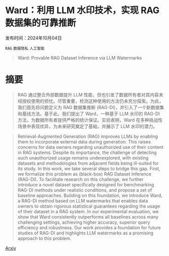 # Ward：利用 LLM 水印技术，实现 RAG 数据集的可靠推断

发布时间：2024年10月04日

`RAG` `数据隐私` `人工智能`

> Ward: Provable RAG Dataset Inference via LLM Watermarks

# 摘要

> RAG 通过整合外部数据提升 LLM 性能，但也引发了数据所有者对其内容未经授权使用的担忧。尽管重要，检测这种使用的方法仍未充分探索。为此，我们首先将问题定义为 RAG 数据集推断 (RAG-DI)，并引入了一个新数据集和基线方法。基于此，我们提出了 Ward，一种基于 LLM 水印的 RAG-DI 方法，为数据所有者提供严格的统计保证。实验表明，Ward 在多种挑战性场景中表现优异，为未来研究奠定了基础，并展示了 LLM 水印的潜力。

> Retrieval-Augmented Generation (RAG) improves LLMs by enabling them to incorporate external data during generation. This raises concerns for data owners regarding unauthorized use of their content in RAG systems. Despite its importance, the challenge of detecting such unauthorized usage remains underexplored, with existing datasets and methodologies from adjacent fields being ill-suited for its study. In this work, we take several steps to bridge this gap. First, we formalize this problem as (black-box) RAG Dataset Inference (RAG-DI). To facilitate research on this challenge, we further introduce a novel dataset specifically designed for benchmarking RAG-DI methods under realistic conditions, and propose a set of baseline approaches. Building on this foundation, we introduce Ward, a RAG-DI method based on LLM watermarks that enables data owners to obtain rigorous statistical guarantees regarding the usage of their dataset in a RAG system. In our experimental evaluation, we show that Ward consistently outperforms all baselines across many challenging settings, achieving higher accuracy, superior query efficiency and robustness. Our work provides a foundation for future studies of RAG-DI and highlights LLM watermarks as a promising approach to this problem.

[Arxiv](https://arxiv.org/abs/2410.03537)